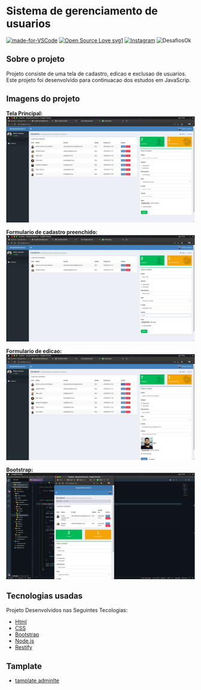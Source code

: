 # Sistema de gerenciamento de usuarios

[![made-for-VSCode](https://img.shields.io/badge/Made%20for-VSCode-1f425f.svg)](https://code.visualstudio.com/)
[![Open Source Love svg1](https://badges.frapsoft.com/os/v1/open-source.svg?v=103)](https://opensource.org/)
[![Instagram](https://img.shields.io/badge/Instagram-%40devpedrolourenco-orange)](https://www.instagram.com/devpedrolourenco/)
![DesafiosOk](https://img.shields.io/badge/desafios-OK-blueviolet%22)

## Sobre o projeto

Projeto consiste de uma tela de cadastro, edicao e exclusao de usuarios. 
Este projeto foi desenvolvido para continuacao dos estudos em JavaScrip. 

## Imagens do projeto

**Tela Principal:**
<img src="/img/tela-de-apresentacao-princial.png">

**Formulario de cadastro preenchido:**
<img src="/img/tela-de-cadastro-preenchida.png">

**Formulario de edicao:**
<img src="/img/tela-de-edicao.png">

**Bootstrap:**
<img src="/img/bt4.png">

##  Tecnologias usadas
Projeto Desenvolvidos nas Seguintes Tecologias:


- [Html](https://www.w3schools.com/tags/default.asp)
- [CSS](https://www.w3schools.com/cssref/default.asp)
- [Bootstrap](https://getbootstrap.com/)
- [Node.js](https://nodejs.org/en/)
- [Restify](http://restify.com/docs/client-guide/)


## Tamplate
- [tamplate adminlte](https://adminlte.io/)
